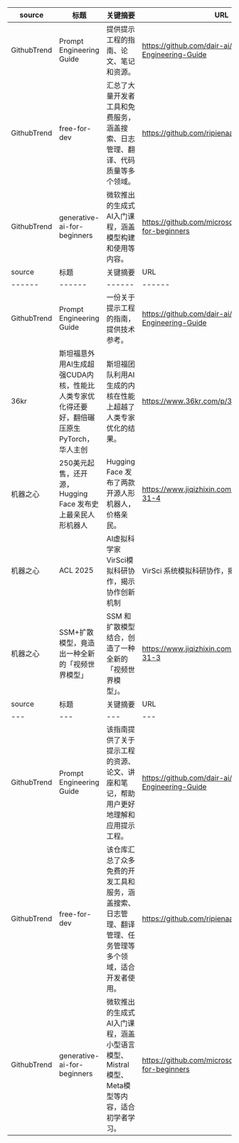 | source | 标题 | 关键摘要 | URL |
|---|---|---|---|
| GithubTrend | Prompt Engineering Guide | 提供提示工程的指南、论文、笔记和资源。 | https://github.com/dair-ai/Prompt-Engineering-Guide |
| GithubTrend | free-for-dev | 汇总了大量开发者工具和免费服务，涵盖搜索、日志管理、翻译、代码质量等多个领域。 | https://github.com/ripienaar/free-for-dev |
| GithubTrend | generative-ai-for-beginners | 微软推出的生成式AI入门课程，涵盖模型构建和使用等内容。 | https://github.com/microsoft/generative-ai-for-beginners |
| source | 标题 | 关键摘要 | URL |
|------|------|------|------|
| GithubTrend | Prompt Engineering Guide | 一份关于提示工程的指南，提供技术参考。 | https://github.com/dair-ai/Prompt-Engineering-Guide |
| 36kr | 斯坦福意外用AI生成超强CUDA内核，性能比人类专家优化得还要好，翻倍碾压原生PyTorch，华人主创 | 斯坦福团队利用AI生成的内核在性能上超越了人类专家优化的结果。 | https://www.36kr.com/p/3315970366925056 |
| 机器之心 | 250美元起售，还开源，Hugging Face 发布史上最亲民人形机器人 | Hugging Face 发布了两款开源人形机器人，价格亲民。 | https://www.jiqizhixin.com/articles/2025-05-31-4 |
| 机器之心 | ACL 2025 | AI虚拟科学家VirSci模拟科研协作，揭示协作创新机制 | VirSci 系统模拟科研协作，揭示协作创新机制。 | https://www.jiqizhixin.com/articles/2025-05-31 |
| 机器之心 | SSM+扩散模型，竟造出一种全新的「视频世界模型」 | SSM 和扩散模型结合，创造了一种全新的「视频世界模型」。 | https://www.jiqizhixin.com/articles/2025-05-31-3 |
| source | 标题 | 关键摘要 | URL |
|---|---|---|---|
| GithubTrend | Prompt Engineering Guide | 该指南提供了关于提示工程的资源、论文、讲座和笔记，帮助用户更好地理解和应用提示工程。 | https://github.com/dair-ai/Prompt-Engineering-Guide |
| GithubTrend | free-for-dev | 该仓库汇总了众多免费的开发工具和服务，涵盖搜索、日志管理、翻译管理、任务管理等多个领域，适合开发者使用。 | https://github.com/ripienaar/free-for-dev |
| GithubTrend | generative-ai-for-beginners | 微软推出的生成式AI入门课程，涵盖小型语言模型、Mistral模型、Meta模型等内容，适合初学者学习。 | https://github.com/microsoft/generative-ai-for-beginners |